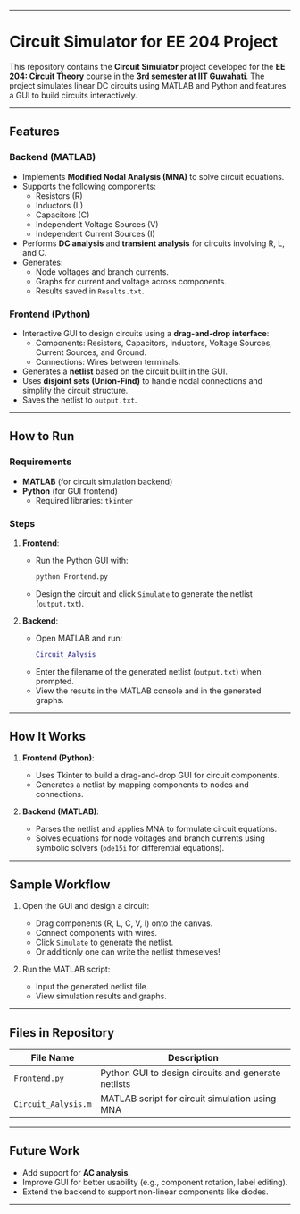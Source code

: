 

---

# Circuit Simulator for EE 204 Project

This repository contains the **Circuit Simulator** project developed for the **EE 204: Circuit Theory** course in the **3rd semester at IIT Guwahati**. The project simulates linear DC circuits using MATLAB and Python and features a GUI to build circuits interactively.

---

## Features

### Backend (MATLAB)
- Implements **Modified Nodal Analysis (MNA)** to solve circuit equations.
- Supports the following components:
  - Resistors (R)
  - Inductors (L)
  - Capacitors (C)
  - Independent Voltage Sources (V)
  - Independent Current Sources (I)
- Performs **DC analysis** and **transient analysis** for circuits involving R, L, and C.
- Generates:
  - Node voltages and branch currents.
  - Graphs for current and voltage across components.
  - Results saved in `Results.txt`.

### Frontend (Python)
- Interactive GUI to design circuits using a **drag-and-drop interface**:
  - Components: Resistors, Capacitors, Inductors, Voltage Sources, Current Sources, and Ground.
  - Connections: Wires between terminals.
- Generates a **netlist** based on the circuit built in the GUI.
- Uses **disjoint sets (Union-Find)** to handle nodal connections and simplify the circuit structure.
- Saves the netlist to `output.txt`.

---

## How to Run

### Requirements
- **MATLAB** (for circuit simulation backend)
- **Python** (for GUI frontend)
  - Required libraries: `tkinter`

### Steps
1. **Frontend**:
   - Run the Python GUI with:
     ```bash
     python Frontend.py
     ```
   - Design the circuit and click `Simulate` to generate the netlist (`output.txt`).

2. **Backend**:
   - Open MATLAB and run:
     ```matlab
     Circuit_Aalysis
     ```
   - Enter the filename of the generated netlist (`output.txt`) when prompted.
   - View the results in the MATLAB console and in the generated graphs.

---

## How It Works

1. **Frontend (Python)**:
   - Uses Tkinter to build a drag-and-drop GUI for circuit components.
   - Generates a netlist by mapping components to nodes and connections.

2. **Backend (MATLAB)**:
   - Parses the netlist and applies MNA to formulate circuit equations.
   - Solves equations for node voltages and branch currents using symbolic solvers (`ode15i` for differential equations).

---

## Sample Workflow

1. Open the GUI and design a circuit:
   - Drag components (R, L, C, V, I) onto the canvas.
   - Connect components with wires.
   - Click `Simulate` to generate the netlist.
   - Or additionly one can write the netlist thmeselves!

2. Run the MATLAB script:
   - Input the generated netlist file.
   - View simulation results and graphs.

  

---

## Files in Repository

| File Name        | Description                                         |
|-------------------|-----------------------------------------------------|
| `Frontend.py`    | Python GUI to design circuits and generate netlists |
| `Circuit_Aalysis.m` | MATLAB script for circuit simulation using MNA    |

---


## Future Work
- Add support for **AC analysis**.
- Improve GUI for better usability (e.g., component rotation, label editing).
- Extend the backend to support non-linear components like diodes.

---

